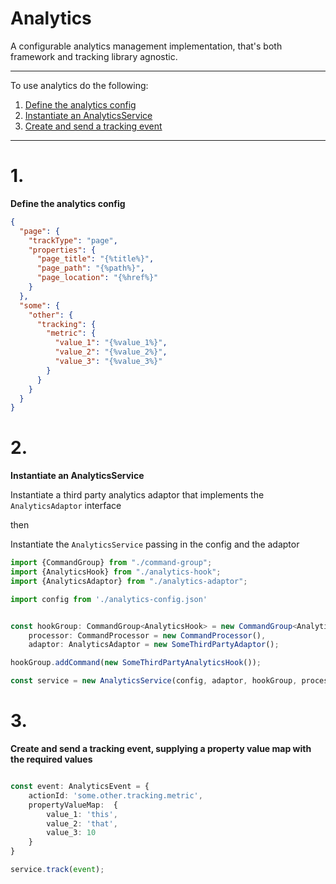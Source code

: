 <!-- THIS IS A GENERATED FILE - DO NOT EDIT -->

# Analytics

A configurable analytics management implementation, that's both framework and tracking library agnostic.

---

To use analytics do the following:


1) [Define the analytics config](#1)
2) [Instantiate an AnalyticsService](#2)
3) [Create and send a tracking event](#3)

---

# 1.

**Define the analytics config**

```json
{
  "page": {
    "trackType": "page",
    "properties": {
      "page_title": "{%title%}",
      "page_path": "{%path%}",
      "page_location": "{%href%}"
    }
  },
  "some": {
    "other": {
      "tracking": {
        "metric": {
          "value_1": "{%value_1%}",
          "value_2": "{%value_2%}",
          "value_3": "{%value_3%}"
        }
      }
    }
  }
}
```

# 2.

**Instantiate an AnalyticsService**

Instantiate a third party analytics adaptor that implements the `AnalyticsAdaptor` interface

then

Instantiate the `AnalyticsService` passing in the config and the adaptor

```ts
import {CommandGroup} from "./command-group";
import {AnalyticsHook} from "./analytics-hook";
import {AnalyticsAdaptor} from "./analytics-adaptor";

import config from './analytics-config.json'


const hookGroup: CommandGroup<AnalyticsHook> = new CommandGroup<AnalyticsHook>(),
    processor: CommandProcessor = new CommandProcessor(),
    adaptor: AnalyticsAdaptor = new SomeThirdPartyAdaptor();

hookGroup.addCommand(new SomeThirdPartyAnalyticsHook());

const service = new AnalyticsService(config, adaptor, hookGroup, processor);
```
# 3.

**Create and send a tracking event, supplying a property value map with the required values**

```ts

const event: AnalyticsEvent = {
    actionId: 'some.other.tracking.metric',
    propertyValueMap:  {
        value_1: 'this',
        value_2: 'that',
        value_3: 10
    }
}

service.track(event);
```
